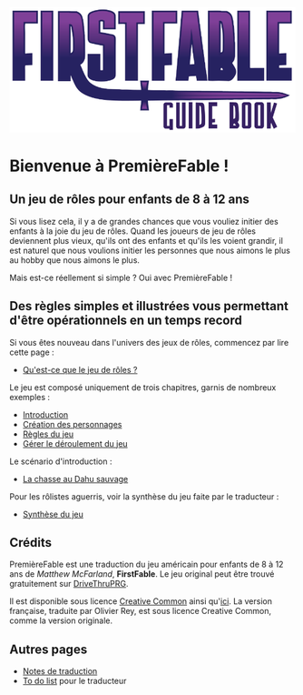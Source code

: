 ![FirstFable Guide Book](images/firstfable.png)

# Bienvenue à PremièreFable !

## Un jeu de rôles pour enfants de 8 à 12 ans

Si vous lisez cela, il y a de grandes chances que vous vouliez initier des enfants à la joie du jeu de rôles. Quand les joueurs de jeu de rôles deviennent plus vieux, qu'ils ont des enfants et qu'ils les voient grandir, il est naturel que nous voulions initier les personnes que nous aimons le plus au hobby que nous aimons le plus.

Mais est-ce réellement si simple ? Oui avec PremièreFable !

## Des règles simples et illustrées vous permettant d'être opérationnels en un temps record

Si vous êtes nouveau dans l'univers des jeux de rôles, commencez par lire cette page :

* [Qu'est-ce que le jeu de rôles ?](pages/01-Le-jeu-de-roles-en-deux-mots.md)

Le jeu est composé uniquement de trois chapitres, garnis de nombreux exemples :

* [Introduction](pages/02-Introduction.md)
* [Création des personnages](pages/03-Creation-des-personnages.md)
* [Règles du jeu](pages/04-Regles-du-jeu.md)
* [Gérer le déroulement du jeu](pages/05-Diriger-le-jeu.md)

Le scénario d'introduction :

* [La chasse au Dahu sauvage](pages/05-La-chasse-au-Dahu-sauvage.md)

Pour les rôlistes aguerris, voir la synthèse du jeu faite par le traducteur :

* [Synthèse du jeu](pages/97-Synthese-du-jeu.md)

## Crédits

PremièreFable est une traduction du jeu américain pour enfants de 8 à 12 ans de _Matthew McFarland_, **FirstFable**. Le jeu original peut être trouvé gratuitement sur [DriveThruPRG](https://www.drivethrurpg.com/product/107399/FirstFable).

Il est disponible sous licence [Creative Common](http://creativecommons.org/licenses/by-nc-sa/3.0) ainsi qu'[ici](pages/LICENCE.md). La version française, traduite par Olivier Rey, est sous licence Creative Common, comme la version originale.

## Autres pages

* [Notes de traduction](pages/98-Notes-du-traducteur.md)
* [To do list](pages/99-To-Do-list.md) pour le traducteur

